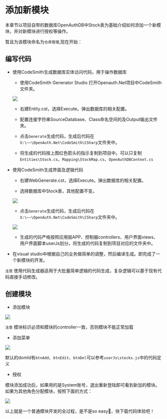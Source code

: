 # 添加新模块

本章节以项目自带的数据库OpenAuthDB中Stock表为基础介绍如何添加一个新模块，并对新模块进行授权等操作。

暂且为该模块命名为`仓库管理`,现在开始：

## 编写代码
 
 * 使用CodeSmith生成数据库实体访问代码，用于操作数据库

    * 使用CodeSmith Generator Studio 打开Openauth.Net项目中CodeSmith文件夹。

    ![](http://119.84.146.233:8887/upload_files/190110171420673.png " ")
    
    * 右建Entity.cst，选择Execute。弹出数据库的相关配置。
    
    * 配置连接字符串SourceDatabase、Class命名空间的及Output输出文件夹。

    * 点击`Generate`生成代码，生成后代码在`X:\~~\OpenAuth.Net\CodeSmith\CSharp`文件夹中。

    * 将生成的代码按上图红色箭头的指示复制到项目中。可以只复制`Entities\Stock.cs`、`Mapping\StockMap.cs`、`OpenAuthDBContext.cs`

 * 使用CodeSmith生成界面及逻辑代码

    * 右建WebGenerate.cst，选择Execute。弹出数据库的相关配置。
    
    * 选择数据库中Stock表，其他配置不变。

    ![](http://119.84.146.233:8887/upload_files/190110171420676.png "")

    * 点击`Generate`生成代码，生成后代码在`X:\~~\OpenAuth.Net\CodeSmith\CSharp`文件夹中。

    ![](http://119.84.146.233:8887/upload_files/190110171757977.png "")

    * 生成的代码严格按照应用层APP、控制器controllers、用户界面views、用户界面脚本userJs划分。将生成的代码复制到项目对应的文件夹中。

 * 在visual studio中根据自己的业务做简单的调整，然后编译生成。即完成了一个新模块的开发。

 `注意` 使用代码生成器适用于大批量简单逻辑的代码生成，复杂逻辑可以基于现有代码直接手动修改。

## 创建模块

 * 添加模块

 ![](http://119.84.146.233:8887/upload_files/190110172049261.png)

 `注意` 模块标识必须和模块的controller一致，否则模块不能正常加载

 * 添加菜单

 ![](http://www.openauth.net.cn/upload/180523111946327.png)

 默认的domId有`btnAdd`、`btnEdit`、`btnDel`可以参考`userJs\stocks.js`中的代码定义

 * 授权

 模块添加成功后，如果用的是System账号，退出重新登陆即可看到新加的模块。如果为其他角色分配模块，按照下面的方式：

![](http://119.84.146.233:8887/upload_files/190110172339544.png)

 以上就是一个普通模块开发的全过程，是不是so easy🙂，快下载代码体验吧！